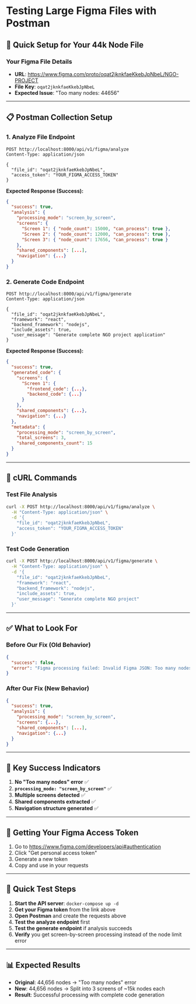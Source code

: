 # Testing Large Figma Files with Postman

## 🚀 Quick Setup for Your 44k Node File

### Your Figma File Details
- **URL**: https://www.figma.com/proto/oqat2jknkfaeKkebJpNbeL/NGO-PROJECT
- **File Key**: `oqat2jknkfaeKkebJpNbeL`
- **Expected Issue**: "Too many nodes: 44656"

---

## 📋 Postman Collection Setup

### 1. **Analyze File Endpoint**
```
POST http://localhost:8000/api/v1/figma/analyze
Content-Type: application/json

{
  "file_id": "oqat2jknkfaeKkebJpNbeL",
  "access_token": "YOUR_FIGMA_ACCESS_TOKEN"
}
```

**Expected Response (Success):**
```json
{
  "success": true,
  "analysis": {
    "processing_mode": "screen_by_screen",
    "screens": {
      "Screen 1": { "node_count": 15000, "can_process": true },
      "Screen 2": { "node_count": 12000, "can_process": true },
      "Screen 3": { "node_count": 17656, "can_process": true }
    },
    "shared_components": [...],
    "navigation": {...}
  }
}
```

### 2. **Generate Code Endpoint**
```
POST http://localhost:8000/api/v1/figma/generate
Content-Type: application/json

{
  "file_id": "oqat2jknkfaeKkebJpNbeL",
  "framework": "react",
  "backend_framework": "nodejs",
  "include_assets": true,
  "user_message": "Generate complete NGO project application"
}
```

**Expected Response (Success):**
```json
{
  "success": true,
  "generated_code": {
    "screens": {
      "Screen 1": {
        "frontend_code": {...},
        "backend_code": {...}
      }
    },
    "shared_components": {...},
    "navigation": {...}
  },
  "metadata": {
    "processing_mode": "screen_by_screen",
    "total_screens": 3,
    "shared_components_count": 15
  }
}
```

---

## 🔧 cURL Commands

### Test File Analysis
```bash
curl -X POST http://localhost:8000/api/v1/figma/analyze \
  -H "Content-Type: application/json" \
  -d '{
    "file_id": "oqat2jknkfaeKkebJpNbeL",
    "access_token": "YOUR_FIGMA_ACCESS_TOKEN"
  }'
```

### Test Code Generation
```bash
curl -X POST http://localhost:8000/api/v1/figma/generate \
  -H "Content-Type: application/json" \
  -d '{
    "file_id": "oqat2jknkfaeKkebJpNbeL",
    "framework": "react",
    "backend_framework": "nodejs",
    "include_assets": true,
    "user_message": "Generate complete NGO project"
  }'
```

---

## ✅ What to Look For

### Before Our Fix (Old Behavior)
```json
{
  "success": false,
  "error": "Figma processing failed: Invalid Figma JSON: Too many nodes: 44656"
}
```

### After Our Fix (New Behavior)
```json
{
  "success": true,
  "analysis": {
    "processing_mode": "screen_by_screen",
    "screens": {...},
    "shared_components": [...],
    "navigation": {...}
  }
}
```

---

## 🎯 Key Success Indicators

1. **No "Too many nodes" error** ✅
2. **`processing_mode: "screen_by_screen"`** ✅
3. **Multiple screens detected** ✅
4. **Shared components extracted** ✅
5. **Navigation structure generated** ✅

---

## 🔑 Getting Your Figma Access Token

1. Go to https://www.figma.com/developers/api#authentication
2. Click "Get personal access token"
3. Generate a new token
4. Copy and use in your requests

---

## 🚀 Quick Test Steps

1. **Start the API server**: `docker-compose up -d`
2. **Get your Figma token** from the link above
3. **Open Postman** and create the requests above
4. **Test the analyze endpoint** first
5. **Test the generate endpoint** if analysis succeeds
6. **Verify** you get screen-by-screen processing instead of the node limit error

---

## 📊 Expected Results

- **Original**: 44,656 nodes → "Too many nodes" error
- **New**: 44,656 nodes → Split into 3 screens of ~15k nodes each
- **Result**: Successful processing with complete code generation
